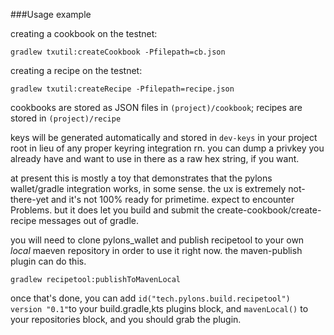 ###Usage example

creating a cookbook on the testnet: 

`gradlew txutil:createCookbook -Pfilepath=cb.json`

creating a recipe on the testnet:

`gradlew txutil:createRecipe -Pfilepath=recipe.json`

cookbooks are stored as JSON files in `(project)/cookbook`; recipes are stored in `(project)/recipe`

keys will be generated automatically and stored in `dev-keys` in your project root in lieu of any
proper keyring integration rn. you can dump a privkey you already have and want to use in there
as a raw hex string, if you want.

at present this is mostly a toy that demonstrates that the pylons wallet/gradle integration
works, in some sense. the ux is extremely not-there-yet and it's not 100% ready for primetime.
expect to encounter Problems. but it does let you build and submit the create-cookbook/create-recipe
messages out of gradle.

you will need to clone pylons_wallet and publish recipetool to your own _local_ maeven repository
in order to use it right now. the maven-publish plugin can do this.

`gradlew recipetool:publishToMavenLocal`

once that's done, you can add `id("tech.pylons.build.recipetool") version "0.1"`to your build.gradle,kts plugins block,
and `mavenLocal()` to your repositories block, and you should grab the plugin.